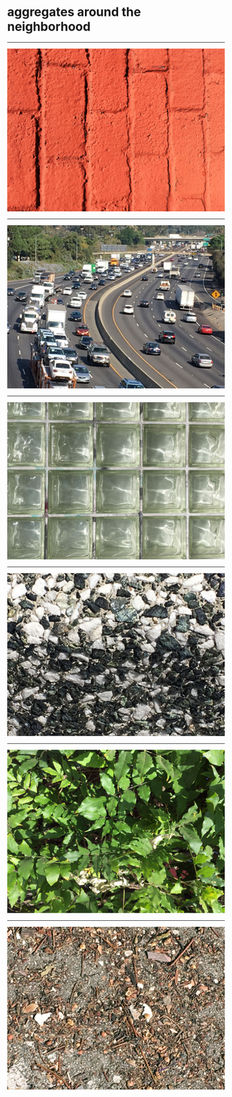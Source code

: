 # aggregates around the neighborhood


---

![](imgs/agg_bricks.jpg)

---

![](imgs/agg_cars.jpg)

---

![](imgs/agg_glassblocks.jpg)

---

![](imgs/agg_lampost.jpg)

---

![](imgs/agg_leaves.jpg)

---

![](imgs/agg_plantmatter.jpg)
